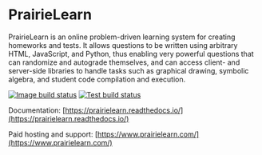 # PrairieLearn

PrairieLearn is an online problem-driven learning system for creating homeworks and tests. It allows questions to be written using arbitrary HTML, JavaScript, and Python, thus enabling very powerful questions that can randomize and autograde themselves, and can access client- and server-side libraries to handle tasks such as graphical drawing, symbolic algebra, and student code compilation and execution.

[![Image build status](https://github.com/PrairieLearn/PrairieLearn/actions/workflows/images.yml/badge.svg)](https://github.com/PrairieLearn/PrairieLearn/actions/workflows/images.yml)
[![Test build status](https://github.com/PrairieLearn/PrairieLearn/actions/workflows/test.yml/badge.svg)](https://github.com/PrairieLearn/PrairieLearn/actions/workflows/test.yml)

Documentation: [https://prairielearn.readthedocs.io/](https://prairielearn.readthedocs.io/)

Paid hosting and support: [https://www.prairielearn.com/](https://www.prairielearn.com/)
